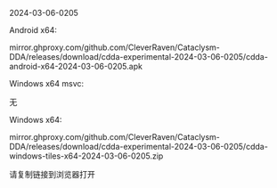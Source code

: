 2024-03-06-0205

Android x64:

mirror.ghproxy.com/github.com/CleverRaven/Cataclysm-DDA/releases/download/cdda-experimental-2024-03-06-0205/cdda-android-x64-2024-03-06-0205.apk

Windows x64 msvc:

无

Windows x64:

mirror.ghproxy.com/github.com/CleverRaven/Cataclysm-DDA/releases/download/cdda-experimental-2024-03-06-0205/cdda-windows-tiles-x64-2024-03-06-0205.zip

请复制链接到浏览器打开


